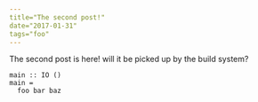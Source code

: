 ```yaml
---
title="The second post!"
date="2017-01-31"
tags="foo"
---
```


The second post is here! will it be picked up by the build system?

```
main :: IO ()
main =
  foo bar baz
```
